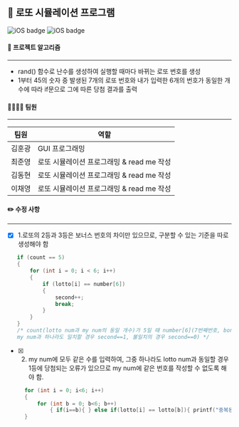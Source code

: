 ## 🎲 로또 시뮬레이션 프로그램


 ![iOS badge](https://img.shields.io/badge/%20-c%2B%2B-blue)       ![iOS badge](https://img.shields.io/badge/%20-GitHub-black)


#### 📑 프로젝트 알고리즘
---
- rand() 함수로 난수를 생성하여 실행할 때마다 바뀌는 로또 번호를 생성
- 1부터 45의 숫자 중 발생된 7개의 로또 번호와 내가 입력한 6개의 번호가 동일한 개수에 따라 if문으로 그에 따른 당첨 결과를 출력


#### 👨‍👨‍👧‍👦 팀원
---
팀원|역할|
---|---|
김훈광|GUI 프로그래밍|
최준영|로또 시뮬레이션 프로그래밍 & read me 작성|
김동현|로또 시뮬레이션 프로그래밍 & read me 작성|
이채영|로또 시뮬레이션 프로그래밍 & read me 작성|


#### ✏️ 수정 사항
---
- [X] 1.로또의 2등과 3등은 보너스 번호의 차이만 있으므로, 구분할 수 있는 기준을 따로 생성해야 함
 ``` c++
    if (count == 5)
    {
        for (int i = 0; i < 6; i++)
        {
            if (lotto[i] == number[6])
            {
                second++;
                break;
            }
        }
    }
    /* count(lotto num과 my num의 동일 개수)가 5일 때 number[6](7번째번호, bonus num)이 
    my num과 하나라도 일치할 경우 second==1, 불일치의 경우 second==0) */
 ```
 
- [X] 2. my num에 모두 같은 수를 입력하여, 그중 하나라도 lotto num과 동일할 경우 1등에 당첨되는 오류가 있으므로 my num에 같은 번호를 작성할 수 없도록 해야 함.
  ``` c++
    for (int i = 0; i<6; i++)
    { 
        for (int b = 0; b<6; b++)
            { if(i==b){ } else if(lotto[i] == lotto[b]){ printf("중복된 숫자는 입력할 수 없습니다."); exit(1); } } 
    }
